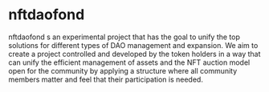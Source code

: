 # nftdaofond
nftdaofond s an experimental project that has the goal to unify the top solutions for different types of DAO management and expansion. We aim to create a project controlled and developed by the token holders in a way that can unify the efficient management of assets and the NFT auction model open for the community by applying a structure where all community members matter and feel that their participation is needed.
